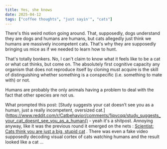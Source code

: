 ```yaml
---
title: Yes, she knows
date: 2025-04-12
tags: ["coffee thoughts", "just sayin'", "cats"]
---
```


There's this weird notion going around. That, supposedly, dogs understand they are dogs and humans are humans, but cats allegedly just think we humans are massively incompetent cats. That's why they are supposedly bringing us mice as if we needed to learn how to hunt.

That's totally bonkers. No, I can't claim to know what it feels like to be a cat or what cat thinks, but come on. The absolutely first cognitive capacity any organism that does not reproduce itself by cloning must acquire is the skill of distinguishing whether something is a conspecific (i.e. something to mate with) or not. 

Humans are  probably the only animals having a problem to deal with the fact that other species are not us.

What prompted this post: [Study suggests your cat doesn’t see you as a human, just a really incompetent, oversized cat.] (https://www.reddit.com/r/Catbehavior/comments/1ipvcqq/study_suggests_your_cat_doesnt_see_you_as_a_human() - yeah it's a shitpost. Annoying anyway, like it was the previous round it emerged on the nets : [Scientist: Cats think you are just a big, stupid cat](https://www.cnet.com/culture/scientist-cats-think-you-are-just-a-big-stupid-cat/) . There was even a fake video supposedly decoding visual cortex of cats watching humans and the result looked like a cat ... 